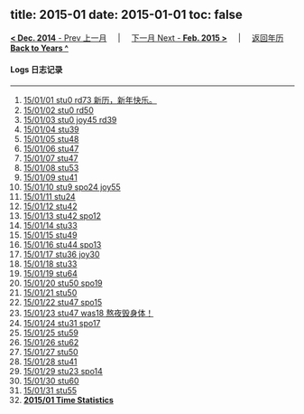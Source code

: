 title: 2015-01
date: 2015-01-01
toc: false
---
[**< Dec. 2014** - Prev 上一月](/lifelogs/2014/12/index.html) &nbsp; &nbsp; | &nbsp; &nbsp; [下一月 Next - **Feb. 2015 >**](/lifelogs/2015/02/index.html) &nbsp; &nbsp; |  &nbsp; &nbsp; [返回年历 **Back to Years ^**](/lifelogs/index.html)
<br/>
#### Logs 日志记录
---
1. [15/01/01 stu0 rd73 新历，新年快乐。](/lifelogs/2015/01/d01.html)
2. [15/01/02 stu0 rd50](/lifelogs/2015/01/d02.html)
3. [15/01/03 stu0 joy45 rd39](/lifelogs/2015/01/d03.html)
4. [15/01/04 stu39](/lifelogs/2015/01/d04.html)
5. [15/01/05 stu48](/lifelogs/2015/01/d05.html)
6. [15/01/06 stu47](/lifelogs/2015/01/d06.html)
7. [15/01/07 stu47](/lifelogs/2015/01/d07.html)
8. [15/01/08 stu53](/lifelogs/2015/01/d08.html)
9. [15/01/09 stu41](/lifelogs/2015/01/d09.html)
10. [15/01/10 stu9 spo24 joy55](/lifelogs/2015/01/d10.html)
11. [15/01/11 stu24](/lifelogs/2015/01/d11.html)
12. [15/01/12 stu42](/lifelogs/2015/01/d12.html)
13. [15/01/13 stu42 spo12](/lifelogs/2015/01/d13.html)
14. [15/01/14 stu33](/lifelogs/2015/01/d14.html)
15. [15/01/15 stu49](/lifelogs/2015/01/d15.html)
16. [15/01/16 stu44 spo13](/lifelogs/2015/01/d16.html)
17. [15/01/17 stu36 joy30](/lifelogs/2015/01/d17.html)
18. [15/01/18 stu33](/lifelogs/2015/01/d18.html)
19. [15/01/19 stu64](/lifelogs/2015/01/d19.html)
20. [15/01/20 stu50 spo19](/lifelogs/2015/01/d20.html)
21. [15/01/21 stu50](/lifelogs/2015/01/d21.html)
22. [15/01/22 stu47 spo15](/lifelogs/2015/01/d22.html)
23. [15/01/23 stu47 was18 熬夜毁身体！](/lifelogs/2015/01/d23.html)
24. [15/01/24 stu31 spo17](/lifelogs/2015/01/d24.html)
25. [15/01/25 stu59](/lifelogs/2015/01/d25.html)
26. [15/01/26 stu62](/lifelogs/2015/01/d26.html)
27. [15/01/27 stu50](/lifelogs/2015/01/d27.html)
28. [15/01/28 stu41](/lifelogs/2015/01/d28.html)
29. [15/01/29 stu23 spo14](/lifelogs/2015/01/d29.html)
30. [15/01/30 stu60](/lifelogs/2015/01/d30.html)
31. [15/01/31 stu55](/lifelogs/2015/01/d31.html)
32. **[2015/01 Time Statistics](/lifelogs/2015/01/time_stat.html)**